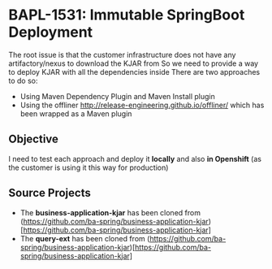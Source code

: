 # BAPL-1531: Immutable SpringBoot Deployment

The root issue is that the customer infrastructure does not have any artifactory/nexus to download the KJAR from
So we need to provide a way to deploy KJAR with all the dependencies inside
There are two approaches to do so:
- Using Maven Dependency Plugin and Maven Install plugin
- Using the offliner http://release-engineering.github.io/offliner/ which has been wrapped as a Maven plugin

## Objective

I need to test each approach and deploy it **locally** and also **in Openshift** (as the customer is using it this way for production)

## Source Projects

- The **business-application-kjar** has been cloned from (https://github.com/ba-spring/business-application-kjar)[https://github.com/ba-spring/business-application-kjar]
- The **query-ext** has been cloned from (https://github.com/ba-spring/business-application-kjar)[https://github.com/ba-spring/business-application-kjar]